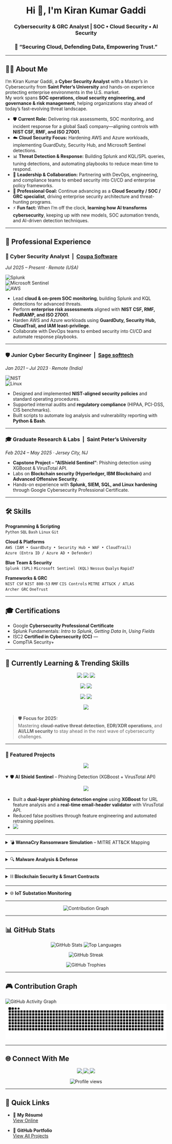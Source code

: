 <!-- PROFILE README FOR: Kirankumar2887138 -->

<h1 align="center">Hi 👋, I'm Kiran Kumar Gaddi</h1>
<h3 align="center">Cybersecurity & GRC Analyst | SOC • Cloud Security • AI Security</h3>

<h3 align="center">
🚀 “Securing Cloud, Defending Data, Empowering Trust.”
</h3>

---

## 🙋‍♂️ About Me
I’m Kiran Kumar Gaddi, a **Cyber Security Analyst** with a Master’s in Cybersecurity from **Saint Peter’s University** and hands-on experience protecting enterprise environments in the U.S. market.  
My work spans **SOC operations, cloud security engineering, and governance & risk management**, helping organizations stay ahead of today’s fast-evolving threat landscape.

- 🛡️ **Current Role:** Delivering risk assessments, SOC monitoring, and incident response for a global SaaS company—aligning controls with **NIST CSF, RMF, and ISO 27001**.  
- ☁️ **Cloud Security Focus:** Hardening AWS and Azure workloads, implementing GuardDuty, Security Hub, and Microsoft Sentinel detections.  
- 📊 **Threat Detection & Response:** Building Splunk and KQL/SPL queries, tuning detections, and automating playbooks to reduce mean time to respond.  
- 🤝 **Leadership & Collaboration:** Partnering with DevOps, engineering, and compliance teams to embed security into CI/CD and enterprise policy frameworks.  
- 🎯 **Professional Goal:** Continue advancing as a **Cloud Security / SOC / GRC specialist**, driving enterprise security architecture and threat-hunting programs.  
- ⚡ **Fun fact:** When I’m off the clock, **learning how AI transforms cybersecurity**, keeping up with new models, SOC automation trends, and AI-driven detection techniques.


---

## 💼 Professional Experience  

### 🚀 Cyber Security Analyst &nbsp;|&nbsp; [Coupa Software](https://www.coupa.com/)  
*Jul 2025 – Present · Remote (USA)*  

![Splunk](https://img.shields.io/badge/-Splunk-000000?style=flat-square&logo=splunk)  
![Microsoft Sentinel](https://img.shields.io/badge/-Microsoft%20Sentinel-0078D4?style=flat-square&logo=microsoftazure)  
![AWS](https://img.shields.io/badge/-AWS%20Security-232F3E?style=flat-square&logo=amazon-aws)  

- Lead **cloud & on-prem SOC monitoring**, building Splunk and KQL detections for advanced threats.  
- Perform **enterprise risk assessments** aligned with **NIST CSF, RMF, FedRAMP, and ISO 27001**.  
- Harden AWS and Azure workloads using **GuardDuty, Security Hub, CloudTrail, and IAM least-privilege**.  
- Collaborate with DevOps teams to embed security into CI/CD and automate response playbooks.

---

### 🛡️ Junior Cyber Security Engineer &nbsp;|&nbsp; [Sage softtech](https://www.sagesoftsolutions.com/)  
*Jan 2021 – Jul 2023 · Remote (India)*  

![NIST](https://img.shields.io/badge/-NIST%20CSF-0A0A0A?style=flat-square)  
![Linux](https://img.shields.io/badge/-Linux-333333?style=flat-square&logo=linux)  

- Designed and implemented **NIST-aligned security policies** and standard operating procedures.  
- Supported internal audits and **regulatory compliance** (HIPAA, PCI-DSS, CIS benchmarks).  
- Built scripts to automate log analysis and vulnerability reporting with **Python & Bash**.

---

### 🎓 Graduate Research & Labs &nbsp;|&nbsp; Saint Peter’s University  
*Feb 2024 – May 2025 · Jersey City, NJ*  

- **Capstone Project – “AIShield Sentinel”**: Phishing detection using XGBoost & VirusTotal API.  
- Labs on **Blockchain security (Hyperledger, IBM Blockchain)** and **Advanced Offensive Security**.  
- Hands-on experience with **Splunk, SIEM, SQL, and Linux hardening** through Google Cybersecurity Professional Certificate.

---

## 🛠 Skills

**Programming & Scripting**  
`Python` `SQL` `Bash` `Linux` `Git`

**Cloud & Platforms**  
`AWS (IAM • GuardDuty • Security Hub • WAF • CloudTrail)`  
`Azure (Entra ID / Azure AD • Defender)`

**Blue Team & Security**  
`Splunk (SPL)` `Microsoft Sentinel (KQL)` `Nessus` `Qualys` `Rapid7`

**Frameworks & GRC**  
`NIST CSF` `NIST 800-53` `RMF` `CIS Controls` `MITRE ATT&CK / ATLAS`  
`Archer GRC` `OneTrust`

---

## 🎓 Certifications
- Google **Cybersecurity Professional Certificate**  
- Splunk Fundamentals: *Intro to Splunk*, *Getting Data In*, *Using Fields*  
- ISC2 **Certified in Cybersecurity (CC)** — 
- CompTIA Security+

---

## 🌱 Currently Learning & Trending Skills  

<p align="center">
  <img src="https://img.shields.io/badge/Cloud%20Security-AWS%20GuardDuty%20|%20Security%20Hub%20|%20IAM-FF9900?style=for-the-badge&logo=amazon-aws" />
  <img src="https://img.shields.io/badge/Microsoft%20Sentinel-KQL%20Detections-0078D4?style=for-the-badge&logo=microsoftazure" />
  <img src="https://img.shields.io/badge/Splunk-Advanced%20SPL%20Queries-000000?style=for-the-badge&logo=splunk" />
</p>

<p align="center">
  <img src="https://img.shields.io/badge/EDR/XDR-CrowdStrike%20Falcon%20|%20Defender%20for%20Endpoint-EA2D2D?style=for-the-badge&logo=crowdsource" />
  <img src="https://img.shields.io/badge/Vulnerability%20Mgmt-Nessus%20|%20Qualys-3776AB?style=for-the-badge&logo=tenable" />
</p>

<p align="center">
  <img src="https://img.shields.io/badge/Automation-Python%20|%20Bash-3776AB?style=for-the-badge&logo=python" />
  <img src="https://img.shields.io/badge/Threat%20Intelligence-MITRE%20ATT%26CK%20|%20MITRE%20ATLAS-FF1B2D?style=for-the-badge&logo=mitre" />
</p>

<p align="center">
  <img src="https://img.shields.io/badge/AI%20Security-LLM%20Adversarial%20Testing%20|%20Prompt%20Injection%20Defense-8A2BE2?style=for-the-badge&logo=openai" />
</p>

> 🛡️ **Focus for 2025:**  
> Mastering **cloud-native threat detection**, **EDR/XDR operations**, and **AI/LLM security** to stay ahead in the next wave of cybersecurity challenges.

---

### 🚀 Featured Projects

<p align="center">
  <img src="https://capsule-render.vercel.app/api?type=rect&color=0:00c6ff,100:0072ff&height=70&section=header&text=Security%20&%20Cloud%20Projects&fontSize=30&fontColor=ffffff&animation=fadeIn" />
</p>

<details open>
<summary>🛡️ <b>AI Shield Sentinel</b> – Phishing Detection (XGBoost + VirusTotal API)</summary>

<p align="center">
  <img src="https://img.shields.io/badge/Tech-Python%20|%20Machine%20Learning%20|%20API-blue?style=for-the-badge">
</p>

- Built a **dual-layer phishing detection engine** using **XGBoost** for URL feature analysis and a **real-time email-header validator** with VirusTotal API.  
- Reduced false positives through feature engineering and automated retraining pipelines.  
- <a href="https://github.com/Kirankumar2887138/ai-shield-sentinel"><img src="https://img.shields.io/badge/View%20Repository-000000?style=for-the-badge&logo=github"></a>

</details>

---

<details>
<summary>💣 <b>WannaCry Ransomware Simulation</b> – MITRE ATT&CK Mapping</summary>

<p align="center">
  <img src="https://img.shields.io/badge/Tech-Windows%20Lab%20|%20Reverse%20Engineering-red?style=for-the-badge">
</p>

- Created a **safe, isolated lab** to simulate WannaCry’s infection chain and lateral movement.  
- Mapped every step to the **MITRE ATT&CK framework** to document persistence and privilege-escalation tactics.  
- <a href="https://github.com/Kirankumar2887138/wannacry-ransomware-simulation"><img src="https://img.shields.io/badge/View%20Repository-000000?style=for-the-badge&logo=github"></a>

</details>

---

<details>
<summary>🔍 <b>Malware Analysis & Defense</b></summary>

<p align="center">
  <img src="https://img.shields.io/badge/Tech-Wireshark%20|%20ProcMon%20|%20Python-green?style=for-the-badge">
</p>

- Performed **static and dynamic malware analysis** with Wireshark and ProcMon.  
- Authored detection rules and created a defense playbook for SOC integration.  
- <a href="https://github.com/Kirankumar2887138/malware-analysis-defense"><img src="https://img.shields.io/badge/View%20Repository-000000?style=for-the-badge&logo=github"></a>

</details>

---

<details>
<summary>⛓️ <b>Blockchain Security & Smart Contracts</b></summary>

<p align="center">
  <img src="https://img.shields.io/badge/Tech-Solidity%20|%20Hyperledger%20|%20Multichain-purple?style=for-the-badge">
</p>

- Designed and deployed **secure dApps** with Hyperledger and Multichain.  
- Performed threat modeling and implemented **secure smart-contract patterns** to prevent re-entrancy and overflow attacks.  
- <a href="https://github.com/Kirankumar2887138/smart-contract-development"><img src="https://img.shields.io/badge/View%20Repository-000000?style=for-the-badge&logo=github"></a>

</details>

---

<details>
<summary>🌐 <b>IoT Substation Monitoring</b></summary>

<p align="center">
  <img
    src="https://github-readme-stats-git-masterrstaa-rickstaa.vercel.app/api/top-langs?username=Kirankumar2887138&locale=en&hide_title=false&layout=compact&card_width=320&langs_count=5&theme=midnight-purple&hide_border=false&custom_title=Programming%20Languages&cache_seconds=21600&v=3"
    height="155"
    alt="languages graph"
  />
</p>


- Engineered a **cloud-assisted IoT monitoring system** for real-time alerts in electric sub-stations.  
- Integrated security considerations—data encryption, secure MQTT messaging, and anomaly detection.  
- <a href="https://github.com/Kirankumar2887138/iot-substation-monitoring"><img src="https://img.shields.io/badge/View%20Repository-000000?style=for-the-badge&logo=github"></a>

</details>

---

<p align="center">
  <img src="https://github-readme-activity-graph.vercel.app/graph?username=Kirankumar2887138&theme=react-dark&custom_title=Project%20Contribution%20Graph" alt="Contribution Graph"/>
</p>


---

## 📊 GitHub Stats

<p align="center">
  <img src="https://github-readme-stats.vercel.app/api?username=Kirankumar2887138&show_icons=true&theme=tokyonight" alt="GitHub Stats" height="180"/>
  <img src="https://github-readme-stats.vercel.app/api/top-langs/?username=Kirankumar2887138&layout=compact&theme=tokyonight" alt="Top Languages" height="180"/>
</p>

<p align="center">
  <img src="https://streak-stats.demolab.com?user=Kirankumar2887138&theme=tokyonight&hide_border=true" alt="GitHub Streak"/>
</p>

<p align="center">
  <img src="https://github-profile-trophy.vercel.app/?username=Kirankumar2887138&theme=gruvbox&row=1&no-frame=true" alt="GitHub Trophies"/>
</p>

---

## 🎮 Contribution Graph
![GitHub Activity Graph](https://github-readme-activity-graph.vercel.app/graph?username=Kirankumar2887138&theme=react-dark)
![Snake – Dark](https://raw.githubusercontent.com/Kirankumar2887138/Kirankumar2887138/output/github-snake-dark.svg)

---

## 🌐 Connect With Me
<p align="center">
  <a href="https://www.linkedin.com/in/kirangaddi1119">
    <img src="https://img.shields.io/badge/LinkedIn-Kiran%20Kumar%20Gaddi-blue?style=for-the-badge&logo=linkedin">
  </a>
  <a href="https://tryhackme.com/p/Kirankumar018">
    <img src="https://img.shields.io/badge/TryHackMe-Kirankumar018-red?style=for-the-badge&logo=tryhackme">
  </a>
  <a href="mailto:kirankg2887138@gmail.com">
  <img src="https://img.shields.io/badge/Email-Me-green?style=for-the-badge&logo=gmail">
</a>

</p>

<p align="center">
  <img src="https://komarev.com/ghpvc/?username=Kirankumar2887138&color=blue" alt="Profile views"/>
</p>

---

## 🔗 Quick Links
- 📄 **My Résumé**  
  [View Online](https://github.com/Kirankumar2887138/Kirankumar2887138/blob/main/Kiran_Resume_Now.pdf)

- 💼 **GitHub Portfolio**  
  [View All Projects](https://github.com/Kirankumar2887138)

<!-- End of README -->
